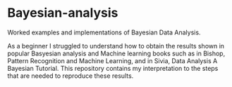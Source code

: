 # Bayesian-analysis
Worked examples and implementations of Bayesian Data Analysis.

As a beginner I struggled to understand how to obtain the results shown in popular Basyesian analysis and Machine learning books such as in Bishop, Pattern Recognition and Machine Learning, and in Sivia, Data Analysis A Bayesian Tutorial.
This repository contains my interpretation to the steps that are needed to reproduce these results.
